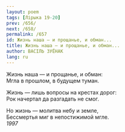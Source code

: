 ```yaml
---
layout: poem
tags: [Лірыка 19-20]
prev: /656/
next: /658/
permalink: /657
id: Жизнь наша — и прощанье, и обман...
title: Жизнь наша — и прощанье, и обман...
author: ВАСІЛЬ ЗУЁНАК
lang: ru
---
```



Жизнь наша — и прощанье, и обман:  
Мгла в прошлом, в будущем туман.  

Жизнь — лишь вопросы на крестах дорог:  
Рок начертал да разгадать не смог.  

Но жизнь — молитва небу и земле,  
Бессмертья миг в непостижимой мгле.  
*1997*  
